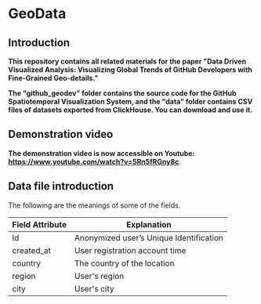 # GeoData

## Introduction

**This repository contains all related materials for the paper "Data Driven Visualized Analysis: Visualizing Global Trends of GitHub Developers with Fine-Grained Geo-details."**

**The "github_geodev" folder contains the source code for the GitHub Spatiotemporal Visualization System, and the "data" folder contains CSV files of datasets exported from ClickHouse. You can download and use it.**

## Demonstration video

**The demonstration video is now accessible on Youtube: https://www.youtube.com/watch?v=5Rn5fRGny8c**

## Data file introduction

 The following are the meanings of some of the fields. 

| Field Attribute | Explanation                               |
| --------------- | ----------------------------------------- |
| Id              | Anonymized user’s Unique Identification   |
| created_at      | User registration account time            |
| country         | The country of the location               |
| region          | User's region                             |
| city            | User's city                               |


